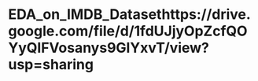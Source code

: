 # EDA_on_IMDB_Datasethttps://drive.google.com/file/d/1fdUJjyOpZcfQOYyQlFVosanys9GlYxvT/view?usp=sharing
